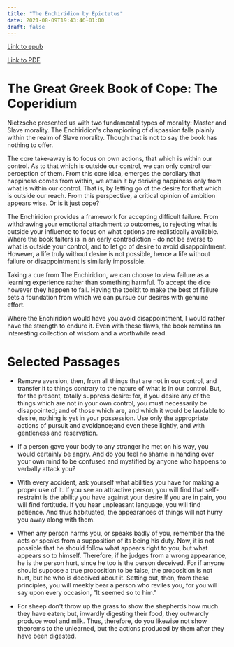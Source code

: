 ```yaml
---
title: "The Enchiridion by Epictetus"
date: 2021-08-09T19:43:46+01:00
draft: false
---
```


[Link to epub](/rdk_website/books/the_enchiridion.epub)

[Link to PDF](/rdk_website/books/the_enchiridion.pdf)

# The Great Greek Book of Cope: The Coperidium

Nietzsche presented us with two fundamental types of morality: Master and Slave morality. The Enchiridion's championing
of dispassion falls plainly within the realm of Slave morality. Though that is not to say the book has nothing to offer.

The core take-away is to focus on own actions, that which is within our control. As to that which is outside our 
control, we can only control our perception of them. From this core idea, emerges the corollary that happiness comes
from within, we attain it by deriving happiness only from what is within our control. That is, by letting go of the desire for 
that which is outside our reach. From this perspective, a critical opinion of ambition appears wise. Or is it just cope?

The Enchiridion provides a framework for accepting difficult failure. From withdrawing your emotional attachment to 
outcomes, to rejecting what is outside your influence to focus on what options are realistically available. Where the book 
falters is in an early contradiction - do not be averse to what is outside your control, and to let go of desire
to avoid disappointment. However, a life truly without desire is not possible, hence a life without failure or 
disappointment is similarly impossible.

Taking a cue from The Enchiridion, we can choose to view failure as a learning experience rather than something harmful. 
To accept the dice however they happen to fall. Having the toolkit to make the best of failure sets a foundation
from which we can pursue our desires with genuine effort.

Where the Enchiridion would have you avoid disappointment, I would rather have the strength to endure it. Even with these 
flaws, the book remains an interesting collection of wisdom and a worthwhile read.

# Selected Passages

* Remove aversion, then, from all things that are not in our control, and transfer it to things contrary to the nature of what is in our control. But, for the present, totally suppress desire: for, if you desire any of the things which are not in your own control, you must necessarily be disappointed; and of those which are, and which it would be laudable to desire, nothing is yet in your possession. Use only the appropriate actions of pursuit and avoidance;and even these lightly, and with gentleness and reservation.

* If a person gave your body to any stranger he met on his way, you would certainly be angry. And do you feel no shame in handing over your own mind to be confused and mystified by anyone who happens to verbally attack you?

* With every accident, ask yourself what abilities you have for making a proper use of it. If you see an attractive person, you will find that self-restraint is the ability you have against your desire.If you are in pain, you will find fortitude. If you hear unpleasant language, you will find patience. And thus habituated, the appearances of things will not hurry you away along with them.

* When any person harms you, or speaks badly of you, remember tha the acts or speaks from a supposition of its being his duty. Now, it is not possible that he should follow what appears right to you, but what appears so to himself. Therefore, if he judges from a wrong appearance, he is the person hurt, since he too is the person deceived. For if anyone should suppose a true proposition to be false, the proposition is not hurt, but he who is deceived about it. Setting out, then, from these principles, you will meekly bear a person who reviles you, for you will say upon every occasion, "It seemed so to him."

* For sheep don't throw up the grass to show the shepherds how much they have eaten; but, inwardly digesting their food, they outwardly produce wool and milk. Thus, therefore, do you likewise not show theorems to the unlearned, but the actions produced by them after they have been digested.
